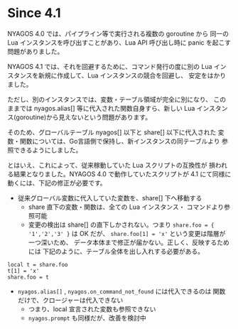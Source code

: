 ﻿Since 4.1
=========

NYAGOS 4.0 では、パイプライン等で実行される複数の goroutine から
同一の Lua インスタンスを呼び出すことがあり、Lua API 呼び出し時に
panic を起こす問題がありました。

NYAGOS 4.1 では、それを回避するために、コマンド発行の度に別の
Lua インスタンスを新規に作成して、Lua インスタンスの競合を回避し、
安定をはかりました。

ただし、別のインスタンスでは、変数・テーブル領域が完全に別になり、
このままでは nyagos.alias[] 等に代入された関数自身すら、新しい
Lua インスタンス(goroutine)から見えないという問題があります。

そのため、グローバルテーブル nyagos[] 以下と share[] 以下に代入された
変数・関数については、Go言語側で保持し、新インスタンスの同テーブルより
参照できるようにしました。

とはいえ、これによって、従来稼動していた Lua スクリプトの互換性が
損われる結果となりました。NYAGOS 4.0 で動作していたスクリプトが
4.1 にて同様に動くには、下記の修正が必要です。

- 従来グローバル変数に代入していた変数を、share[] 下へ移動する
    - share 直下の変数・関数は、全ての Lua インスタンス・
      コマンドより参照可能
    - 変更の検出は share[] の直下しかされない。つまり
      `share.foo = { '1','2','3' }` は OK だが、
      `share.foo[1] = 'x'` という変更は階層が一つ深いため、
      データ本体まで修正が届かない。正しく、反映するためには
      下記のように、テーブル全体を出し入れする必要がある。

```
local t = share.foo
t[1] = 'x'
share.foo = t
```

- `nyagos.alias[]` , `nyagos.on_command_not_found` には代入できるのは
  関数だけで、クロージャーは代入できない
    - つまり、local 宣言された変数も参照できない
    - `nyagos.prompt` も同様だが、改善を検討中

<!-- vim:set fenc=utf8: -->
